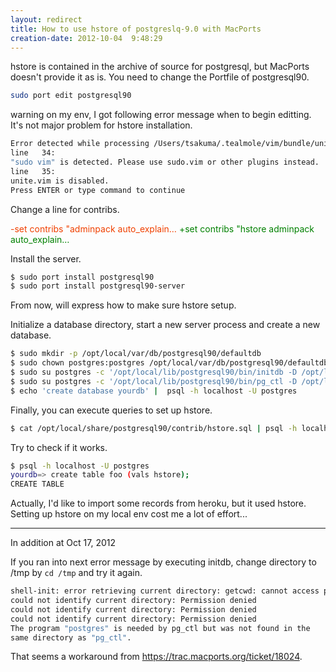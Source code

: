 ```yaml
---
layout: redirect
title: How to use hstore of postgreslq-9.0 with MacPorts
creation-date: 2012-10-04  9:48:29
---
```

hstore is contained in the archive of source for postgresql, but MacPorts doesn't provide it as is.
You need to change the Portfile of postgresql90.

```bash
sudo port edit postgresql90
```

<span class="label label-warning">warning</span> on my env, I got following error message when to begin editting. It's not major problem for hstore installation.

```bash
Error detected while processing /Users/tsakuma/.tealmole/vim/bundle/unite.vim/plugin/unite.vim:
line   34:
"sudo vim" is detected. Please use sudo.vim or other plugins instead.
line   35:
unite.vim is disabled.
Press ENTER or type command to continue
```

Change a line for contribs.

<span style="color: #F04000">-set contribs  "adminpack auto_explain…</span>
<span style="color: #008000">+set contribs  "hstore adminpack auto_explain…</span>

Install the server.

```bash
$ sudo port install postgresql90
$ sudo port install postgresql90-server
```

From now, will express how to make sure hstore setup.

Initialize a database directory, start a new server process and create a new database.

```bash
$ sudo mkdir -p /opt/local/var/db/postgresql90/defaultdb
$ sudo chown postgres:postgres /opt/local/var/db/postgresql90/defaultdb
$ sudo su postgres -c '/opt/local/lib/postgresql90/bin/initdb -D /opt/local/var/db/postgresql90/defaultdb'
$ sudo su postgres -c '/opt/local/lib/postgresql90/bin/pg_ctl -D /opt/local/var/db/postgresql90/defaultdb start'
$ echo 'create database yourdb' |  psql -h localhost -U postgres
```

Finally, you can execute queries to set up hstore. 

```bash
$ cat /opt/local/share/postgresql90/contrib/hstore.sql | psql -h localhost -U postgres yourdb
```

Try to check if it works.

```bash
$ psql -h localhost -U postgres
yourdb=> create table foo (vals hstore);
CREATE TABLE
```

Actually, I'd like to import some records from heroku, but it used hstore.
Setting up hstore on my local env cost me a lot of effort...

---
In addition at Oct 17, 2012

If you ran into next error message by executing initdb, change directory to /tmp by `cd /tmp` and try it again.

```bash
shell-init: error retrieving current directory: getcwd: cannot access parent directories: Permission denied
could not identify current directory: Permission denied
could not identify current directory: Permission denied
could not identify current directory: Permission denied
The program "postgres" is needed by pg_ctl but was not found in the
same directory as "pg_ctl".
```

That seems a workaround from <https://trac.macports.org/ticket/18024>.
